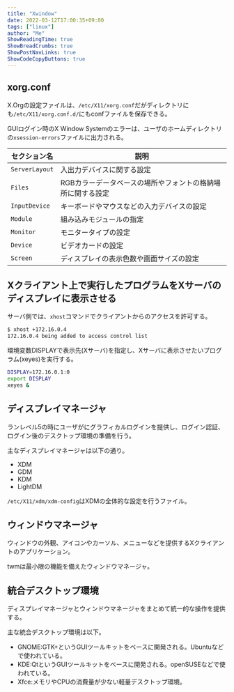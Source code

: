 ```yaml
---
title: "Xwindow"
date: 2022-03-12T17:00:35+09:00
tags: ["linux"] 
author: "Me"
ShowReadingTime: true
ShowBreadCrumbs: true
ShowPostNavLinks: true
ShowCodeCopyButtons: true
---
```


## xorg.conf

X.Orgの設定ファイルは、`/etc/X11/xorg.conf`だがディレクトリにも`/etc/X11/xorg.conf.d/`にもconfファイルを保存できる。

GUIログイン時のX Window Systemのエラーは、ユーザのホームディレクトリの`xsession-errors`ファイルに出力される。

|セクション名|説明|
|-|-|
|`ServerLayout`|入出力デバイスに関する設定|
|`Files`|RGBカラーデータベースの場所やフォントの格納場所に関する設定|
|`InputDevice`|キーボードやマウスなどの入力デバイスの設定|
|`Module`|組み込みモジュールの指定|
|`Monitor`|モニタータイプの設定|
|`Device`|ビデオカードの設定|
|`Screen`|ディスプレイの表示色数や画面サイズの設定|

## Xクライアント上で実行したプログラムをXサーバのディスプレイに表示させる

サーバ側では、`xhost`コマンドでクライアントからのアクセスを許可する。

```bash
$ xhost +172.16.0.4
172.16.0.4 being added to access control list
```

環境変数DISPLAYで表示先(Xサーバ)を指定し、Xサーバに表示させたいプログラム(xeyes)を実行する。

```bash
DISPLAY=172.16.0.1:0
export DISPLAY
xeyes &
```

## ディスプレイマネージャ

ランレベル5の時にユーザがにグラフィカルログインを提供し、ログイン認証、ログイン後のデスクトップ環境の準備を行う。

主なディスプレイマネージャは以下の通り。

- XDM
- GDM
- KDM
- LightDM

`/etc/X11/xdm/xdm-config`はXDMの全体的な設定を行うファイル。

## ウィンドウマネージャ

ウィンドウの外観、アイコンやカーソル、メニューなどを提供するXクライアントのアプリケーション。

twmは最小限の機能を備えたウィンドウマネージャ。

## 統合デスクトップ環境

ディスプレイマネージャとウィンドウマネージャをまとめて統一的な操作を提供する。

主な統合デスクトップ環境は以下。

- GNOME:GTK+というGUIツールキットをベースに開発される。Ubuntuなどで使われている。
- KDE:QtというGUIツールキットをベースに開発される。openSUSEなどで使われている。
- Xfce:メモリやCPUの消費量が少ない軽量デスクトップ環境。
